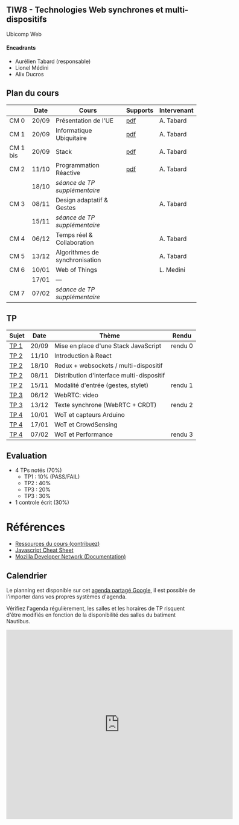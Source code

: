 ## TIW8 - Technologies Web synchrones et multi-dispositifs
Ubicomp Web


#### Encadrants
- Aurélien Tabard (responsable)
- Lionel Médini
- Alix Ducros

## Plan du cours

|          | Date  | Cours                      | Supports     | Intervenant |
| -------- | ----- | -------------------------- | ------------ | ----------- |
| CM 0     | 20/09 | Présentation de l'UE       | [pdf](cours/cm0-intro.pdf)        | A. Tabard |
| CM 1     | 20/09 | Informatique Ubiquitaire   | [pdf](cours/cm1-introUbicomp.pdf) | A. Tabard |
| CM 1 bis | 20/09 | Stack                      | [pdf](cours/cm1-stack.pdf)        | A. Tabard |
| CM 2     | 11/10 | Programmation Réactive     | [pdf](cours/cm2-reactivity.pdf)   | A. Tabard |
|          | 18/10 | *séance de TP supplémentaire* |  |  |
| CM 3     | 08/11 | Design adaptatif & Gestes  |          | A. Tabard |
|          | 15/11 | *séance de TP supplémentaire* |  |  |
| CM 4     | 06/12 | Temps réel & Collaboration |          | A. Tabard |
| CM 5     | 13/12 | Algorithmes de synchronisation |      | A. Tabard |
| CM 6     | 10/01 | Web of Things              |          | L. Medini |
|          | 17/01 | — |  |  |
| CM 7     | 07/02 | *séance de TP supplémentaire* |  |  |



## TP

| Sujet                | Date  | Thème  | Rendu  |
| -------------------- | ----- | ------ | ------ |
| [TP 1](TP1)          | 20/09 | Mise en place d'une Stack JavaScript  | rendu 0 |
| [TP 2](TP2/)         | 11/10 | Introduction à React                  |         |
| [TP 2](TP2/#2-suite) | 18/10 | Redux + websockets / multi-dispositif |         |
| [TP 2](TP2/#3-suite) | 08/11 | Distribution d'interface multi-dispositif |     |
| [TP 2](TP2/#4-suite) | 15/11 | Modalité d'entrée (gestes, stylet)    | rendu 1 |
| [TP 3](TP3)          | 06/12 | WebRTC: video    	                   |         |
| [TP 3](TP3/#2-suite) | 13/12 | Texte synchrone (WebRTC + CRDT)       | rendu 2 |
| [TP 4](TP4)          | 10/01 | WoT et capteurs Arduino               |         |
| [TP 4](TP4/#2-suite) | 17/01 | WoT et CrowdSensing                   |         |
| [TP 4](TP4/#3-suite) | 07/02 | WoT et Performance                    | rendu 3 |


## Evaluation

- 4 TPs notés (70%)
    - TP1 : 10% (PASS/FAIL)
    - TP2 : 40%
    - TP3 : 20%
    - TP3 : 30%
- 1 controle écrit (30%)

# Références

- [Ressources du cours (contribuez)](hack)
- [Javascript Cheat Sheet](https://mbeaudru.github.io/modern-js-cheatsheet/)
- [Mozilla Developer Network (Documentation)](https://developer.mozilla.org/)


## Calendrier
Le planning est disponible sur cet [agenda partagé Google](https://calendar.google.com/calendar/embed?src=rtlfsq23dgbtshi8lghu5qi7o6oihk0j%40import.calendar.google.com&ctz=Europe%2FBerlin), il est possible de l'importer dans vos propres systèmes d'agenda.

Vérifiez l'agenda régulièrement, les salles et les horaires de TP risquent
d'être modifiés en fonction de la disponibilité des salles du batiment Nautibus.

<iframe src="https://calendar.google.com/calendar/embed?title=TIW8&amp;showPrint=0&amp;showCalendars=0&amp;showTz=0&amp;height=500&amp;wkst=2&amp;bgcolor=%23FFFFFF&amp;src=rtlfsq23dgbtshi8lghu5qi7o6oihk0j%40import.calendar.google.com&amp;color=%238C500B&amp;ctz=Europe%2FBerlin" style="border-width:0" width="600" height="500" frameborder="0" scrolling="no"></iframe>
